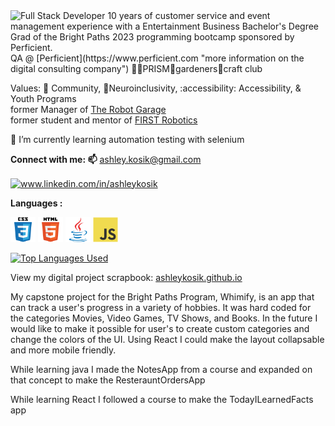 <img src="https://i.ibb.co/Lh8vXvdw/Cloud-Vintage-Banner.png" alt="Full Stack Developer" width="" height=""/>
10 years of customer service and event management experience with a Entertainment Business Bachelor's Degree </br>
Grad of the Bright Paths 2023 programming bootcamp sponsored by Perficient. </br>
QA @ [Perficient](https://www.perficient.com "more information on the digital consulting company") 🏳️‍🌈PRISM🌻gardeners🧶craft club

Values: 🫶 Community, 🧠Neuroinclusivity, :accessibility: Accessibility, & Youth Programs </br>
former Manager of [The Robot Garage](https://www.therobotgarage.com "") </br>
former student and mentor of [FIRST Robotics](https://www.firstinspires.org/robotics/frc "more info on the sport for the mind")

🌱 I’m currently learning automation testing with selenium

**Connect with me: 📫** ashley.kosik@gmail.com
<p align="left">
<a href="https://www.linkedin.com/in/ashleykosik" target="blank"><img align="center" src="https://raw.githubusercontent.com/rahuldkjain/github-profile-readme-generator/master/src/images/icons/Social/linked-in-alt.svg" alt="www.linkedin.com/in/ashleykosik" height="30" width="40" /></a>
</p>

**Languages :**
<p align="left">
  <img src="https://raw.githubusercontent.com/devicons/devicon/master/icons/css3/css3-original-wordmark.svg" alt="css3" width="40" height="40"/>
  <img src="https://raw.githubusercontent.com/devicons/devicon/master/icons/html5/html5-original-wordmark.svg" alt="html5" width="40" height="40"/> 
  <img src="https://raw.githubusercontent.com/devicons/devicon/master/icons/java/java-original.svg" alt="java" width="40" height="40"/>  
  <img src="https://raw.githubusercontent.com/devicons/devicon/master/icons/javascript/javascript-original.svg" alt="javascript" width="40" height="40"/> 
</p>

[![Top Languages Used](https://github-readme-stats.vercel.app/api/top-langs/?username=ashleykosik)](https://github.com/anuraghazra/github-readme-stats)

View my digital project scrapbook: [ashleykosik.github.io](https://ashleykosik.github.io/)

My capstone project for the Bright Paths Program, Whimify, is an app that can track a user's progress in a variety of hobbies. It was hard coded for the categories Movies, Video Games, TV Shows, and Books. In the future I would like to make it possible for user's to create custom categories and change the colors of the UI. Using React I could make the layout collapsable and more mobile friendly. 

While learning java I made the NotesApp from a course and expanded on that concept to make the ResterauntOrdersApp

While learning React I followed a course to make the TodayILearnedFacts app

<!---
ashleykosik/ashleykosik is a ✨ special ✨ repository because its `README.md` (this file) appears on your GitHub profile.
You can click the Preview link to take a look at your changes.
--->

